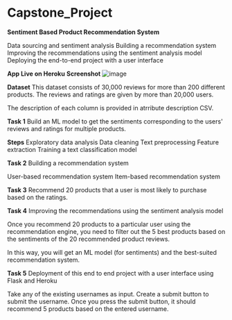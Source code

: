 # Capstone_Project
**Sentiment Based Product Recommendation System**

Data sourcing and sentiment analysis
Building a recommendation system
Improving the recommendations using the sentiment analysis model
Deploying the end-to-end project with a user interface

**App Live on Heroku**
**Screenshot**
![image](https://github.com/user-attachments/assets/97d01ea0-7697-41cd-8792-7699639daa0d)

**Dataset**
This dataset consists of 30,000 reviews for more than 200 different products. The reviews and ratings are given by more than 20,000 users.

The description of each column is provided in atrribute description CSV.

**Task 1**
Build an ML model to get the sentiments corresponding to the users' reviews and ratings for multiple products.

**Steps**
Exploratory data analysis
Data cleaning
Text preprocessing
Feature extraction
Training a text classification model

**Task 2**
Building a recommendation system

User-based recommendation system
Item-based recommendation system

**Task 3**
Recommend 20 products that a user is most likely to purchase based on the ratings.

**Task 4**
Improving the recommendations using the sentiment analysis model

Once you recommend 20 products to a particular user using the recommendation engine, you need to filter out the 5 best products based on the sentiments of the 20 recommended product reviews.

In this way, you will get an ML model (for sentiments) and the best-suited recommendation system.

**Task 5**
Deployment of this end to end project with a user interface using Flask and Heroku

Take any of the existing usernames as input.
Create a submit button to submit the username.
Once you press the submit button, it should recommend 5 products based on the entered username.

